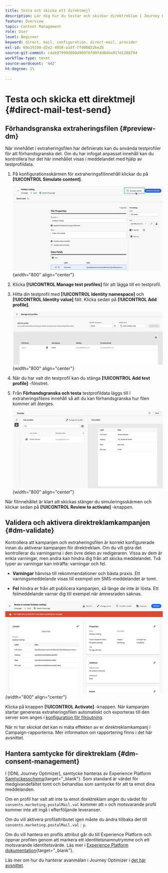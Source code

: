 ```yaml
---
title: Testa och skicka ett direktmejl
description: Lär dig hur du testar och skickar direktreklam i Journey Optimizer
feature: Overview
topic: Content Management
role: User
level: Beginner
keyword: direct, mail, configuration, direct-mail, provider
exl-id: 69a19190-d2e2-4858-a1df-ffd008226e2b
source-git-commit: c4ab97999d000d969f6f09f4d84be017d1288f94
workflow-type: tm+mt
source-wordcount: '442'
ht-degree: 1%

---
```


# Testa och skicka ett direktmejl {#direct-mail-test-send}

## Förhandsgranska extraheringsfilen {#preview-dm}

När innehållet i extraheringsfilen har definierats kan du använda testprofiler för att förhandsgranska det. Om du har infogat anpassat innehåll kan du kontrollera hur det här innehållet visas i meddelandet med hjälp av testprofildata.

1. På konfigurationsskärmen för extraheringsfilinnehåll klickar du på **[!UICONTROL Simulate content]**.

   ![](assets/direct-mail-simulate-button.png){width="800" align="center"}

1. Klicka **[!UICONTROL Manage test profiles]** för att lägga till en testprofil.

1. Hitta din testprofil med **[!UICONTROL Identity namespace]** och **[!UICONTROL Identity value]** fält. Klicka sedan på **[!UICONTROL Add profile]**.

   ![](assets/direct-mail-test-profile.png){width="800" align="center"}

1. När du har valt din testprofil kan du stänga **[!UICONTROL Add test profile]** -fönstret.

1. Från **Förhandsgranska och testa** testprofildata läggs till i extraheringsfilens innehåll så att du kan förhandsgranska hur filen kommer att återges.

   ![](assets/direct-mail-simulate.png){width="800" align="center"}

När filinnehållet är klart att skickas stänger du simuleringsskärmen och klickar sedan på **[!UICONTROL Review to activate]** -knappen.

## Validera och aktivera direktreklamkampanjen {#dm-validate}

Kontrollera att kampanjen och extraheringsfilen är korrekt konfigurerade innan du aktiverar kampanjen för direktreklam. Om du vill göra det kontrollerar du varningarna i den övre delen av redigeraren. Vissa av dem är enkla varningar, men andra kan hindra dig från att skicka meddelandet. Två typer av varningar kan inträffa: varningar och fel.

* **Varningar** hänvisa till rekommendationer och bästa praxis. Ett varningsmeddelande visas till exempel om SMS-meddelandet är tomt.

* **Fel** hindra er från att publicera kampanjen, så länge de inte är lösta. Ett felmeddelande varnar dig till exempel när ämnesraden saknas.

![](assets/direct-mail-review.png){width="800" align="center"}

Klicka på knappen **[!UICONTROL Activate]** -knappen. När kampanjen startar genereras extraheringsfilen automatiskt och exporteras till den server som anges i [konfiguration för filroutning](../direct-mail/direct-mail-configuration.md).

När ni har skickat det kan ni mäta effekten av er direktreklamkampanj i Campaign-rapporterna. Mer information om rapportering finns i det här avsnittet.

## Hantera samtycke för direktreklam {#dm-consent-management}

I [!DNL Journey Optimizer], samtycke hanteras av Experience Platform [Samtyckesschema](https://experienceleague.adobe.com/docs/experience-platform/xdm/field-groups/profile/consents.html){target="_blank"}. Som standard är värdet för medgivandefältet tomt och behandlas som samtycke för att ta emot dina meddelanden.

Om en profil har valt att inte ta emot direktreklam anger du värdet för `consents.marketing.postalMail.val` kommer att `n` och motsvarande profil kommer inte att ingå i efterföljande leveranser.

Om du vill aktivera profilattributet igen måste du ändra tillbaka det till `consents.marketing.postalMail.val` : `y`.

Om du vill hantera en profils attribut går du till Experience Platform och öppnar profilen genom att markera ett identitetsnamnutrymme och ett motsvarande identitetsvärde. Läs mer i [Experience Platform dokumentation](https://experienceleague.adobe.com/docs/experience-platform/profile/ui/user-guide.html#getting-started){target="_blank"}.

Läs mer om hur du hanterar avanmälan i Journey Optimizer i [det här avsnittet](../privacy/opt-out.md).
